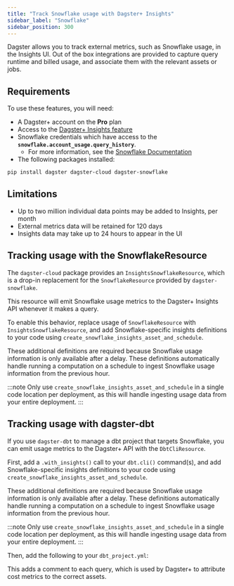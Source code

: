 ```yaml
---
title: "Track Snowflake usage with Dagster+ Insights"
sidebar_label: "Snowflake"
sidebar_position: 300
---
```


Dagster allows you to track external metrics, such as Snowflake usage, in the Insights UI. Out of the box integrations are provided to capture query runtime and billed usage, and associate them with the relevant assets or jobs.

## Requirements

To use these features, you will need:

- A Dagster+ account on the **Pro** plan
- Access to the [Dagster+ Insights feature](/dagster-plus/features/insights)
- Snowflake credentials which have access to the **`snowflake.account_usage.query_history`**.
  - For more information, see the [Snowflake Documentation](https://docs.snowflake.com/en/sql-reference/account-usage#enabling-the-snowflake-database-usage-for-other-roles)
- The following packages installed:

```bash
pip install dagster dagster-cloud dagster-snowflake
```

## Limitations

- Up to two million individual data points may be added to Insights, per month
- External metrics data will be retained for 120 days
- Insights data may take up to 24 hours to appear in the UI

## Tracking usage with the SnowflakeResource

The `dagster-cloud` package provides an `InsightsSnowflakeResource`, which is a drop-in replacement for the `SnowflakeResource` provided by `dagster-snowflake`.

This resource will emit Snowflake usage metrics to the Dagster+ Insights API whenever it makes a query.

To enable this behavior, replace usage of `SnowflakeResource` with `InsightsSnowflakeResource`, and add Snowflake-specific insights definitions to your code using `create_snowflake_insights_asset_and_schedule`.

These additional definitions are required because Snowflake usage information is only available after a delay. These definitions automatically handle running a computation on a schedule to ingest Snowflake usage information from the previous hour.

:::note
Only use `create_snowflake_insights_asset_and_schedule` in a single code location per deployment, as this will handle ingesting usage data from your entire deployment.
:::

<Tabs>
  <TabItem value="before" label="Before">
    <CodeExample path="docs_beta_snippets/docs_beta_snippets/dagster-plus/insights/snowflake/snowflake-resource.py" language="python" />
  </TabItem>
  <TabItem value="after" label="After" default>
    <CodeExample path="docs_beta_snippets/docs_beta_snippets/dagster-plus/insights/snowflake/snowflake-resource-insights.py" language="python" />
  </TabItem>
</Tabs>

## Tracking usage with dagster-dbt

If you use `dagster-dbt` to manage a dbt project that targets Snowflake, you can emit usage metrics to the Dagster+ API with the `DbtCliResource`.

First, add a `.with_insights()` call to your `dbt.cli()` command(s), and add Snowflake-specific insights definitions to your code using `create_snowflake_insights_asset_and_schedule`.

These additional definitions are required because Snowflake usage information is only available after a delay. These definitions automatically handle running a computation on a schedule to ingest Snowflake usage information from the previous hour.

:::note
Only use `create_snowflake_insights_asset_and_schedule` in a single code location per deployment, as this will handle ingesting usage data from your entire deployment.
:::

<Tabs>
  <TabItem value="before" label="Before">
    <CodeExample path="docs_beta_snippets/docs_beta_snippets/dagster-plus/insights/snowflake/snowflake-dbt-asset.py" language="python" />
  </TabItem>
  <TabItem value="after" label="After" default>
    <CodeExample path="docs_beta_snippets/docs_beta_snippets/dagster-plus/insights/snowflake/snowflake-dbt-asset-insights.py" language="python" />
  </TabItem>
</Tabs>

Then, add the following to your `dbt_project.yml`:

<Tabs>
  <TabItem value="before" label="Before">
    <CodeExample path="docs_beta_snippets/docs_beta_snippets/dagster-plus/insights/snowflake/dbt_project.yml" language="python" />
  </TabItem>
  <TabItem value="after" label="After" default>
    <CodeExample path="docs_beta_snippets/docs_beta_snippets/dagster-plus/insights/snowflake/dbt_project_insights.yml" language="python" />
    This adds a comment to each query, which is used by Dagster+ to attribute cost metrics to the correct assets.
  </TabItem>

</Tabs>
